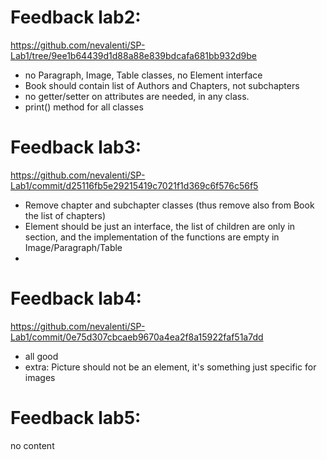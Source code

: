 # Feedback lab2: 
https://github.com/nevalenti/SP-Lab1/tree/9ee1b64439d1d88a88e839bdcafa681bb932d9be

- no Paragraph, Image, Table classes, no Element interface
- Book should contain list of Authors and Chapters, not subchapters
- no getter/setter on attributes are needed, in any class.
- print() method for all classes

# Feedback lab3:
https://github.com/nevalenti/SP-Lab1/commit/d25116fb5e29215419c7021f1d369c6f576c56f5

- Remove chapter and subchapter classes (thus remove also from Book the list of chapters)
- Element should be just an interface, the list of children are only in section, and the implementation of the functions are empty in Image/Paragraph/Table
- 

# Feedback lab4:
https://github.com/nevalenti/SP-Lab1/commit/0e75d307cbcaeb9670a4ea2f8a15922faf51a7dd

- all good
- extra: Picture should not be an element, it's something just specific for images

# Feedback lab5:
no content
